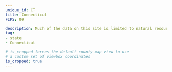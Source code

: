 ```yaml
---
unique_id: CT
title: Connecticut
FIPS: 09

description: Much of the data on this site is limited to natural resource extraction on federal land, which represents <1% of all land in Connecticut.
tag:
- state
- Connecticut

# is_cropped forces the default county map view to use
# a custom set of viewbox coordinates
is_cropped: true
---
```


